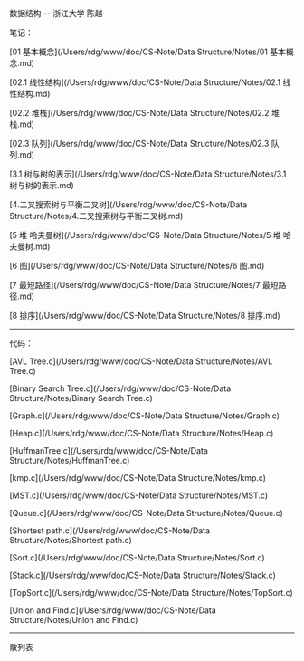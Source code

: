 数据结构 -- 浙江大学  陈越

笔记：

[01 基本概念](/Users/rdg/www/doc/CS-Note/Data Structure/Notes/01 基本概念.md)

[02.1 线性结构](/Users/rdg/www/doc/CS-Note/Data Structure/Notes/02.1 线性结构.md)

[02.2 堆栈](/Users/rdg/www/doc/CS-Note/Data Structure/Notes/02.2 堆栈.md)

[02.3 队列](/Users/rdg/www/doc/CS-Note/Data Structure/Notes/02.3 队列.md)

[3.1 树与树的表示](/Users/rdg/www/doc/CS-Note/Data Structure/Notes/3.1 树与树的表示.md)

[4.二叉搜索树与平衡二叉树](/Users/rdg/www/doc/CS-Note/Data Structure/Notes/4.二叉搜索树与平衡二叉树.md)

[5 堆 哈夫曼树](/Users/rdg/www/doc/CS-Note/Data Structure/Notes/5 堆 哈夫曼树.md)

[6 图](/Users/rdg/www/doc/CS-Note/Data Structure/Notes/6 图.md)

[7 最短路径](/Users/rdg/www/doc/CS-Note/Data Structure/Notes/7 最短路径.md)

[8 排序](/Users/rdg/www/doc/CS-Note/Data Structure/Notes/8 排序.md)

---

代码：

[AVL Tree.c](/Users/rdg/www/doc/CS-Note/Data Structure/Notes/AVL Tree.c)

[Binary Search Tree.c](/Users/rdg/www/doc/CS-Note/Data Structure/Notes/Binary Search Tree.c)

[Graph.c](/Users/rdg/www/doc/CS-Note/Data Structure/Notes/Graph.c)

[Heap.c](/Users/rdg/www/doc/CS-Note/Data Structure/Notes/Heap.c)

[HuffmanTree.c](/Users/rdg/www/doc/CS-Note/Data Structure/Notes/HuffmanTree.c)

[kmp.c](/Users/rdg/www/doc/CS-Note/Data Structure/Notes/kmp.c)

[MST.c](/Users/rdg/www/doc/CS-Note/Data Structure/Notes/MST.c)

[Queue.c](/Users/rdg/www/doc/CS-Note/Data Structure/Notes/Queue.c)

[Shortest path.c](/Users/rdg/www/doc/CS-Note/Data Structure/Notes/Shortest path.c)

[Sort.c](/Users/rdg/www/doc/CS-Note/Data Structure/Notes/Sort.c)

[Stack.c](/Users/rdg/www/doc/CS-Note/Data Structure/Notes/Stack.c)

[TopSort.c](/Users/rdg/www/doc/CS-Note/Data Structure/Notes/TopSort.c)

[Union and Find.c](/Users/rdg/www/doc/CS-Note/Data Structure/Notes/Union and Find.c)





---

散列表

